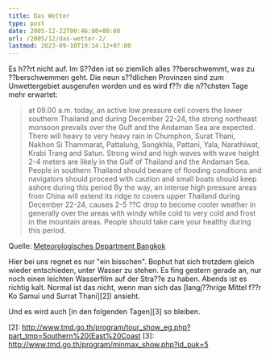 ```yaml
---
title: Das Wetter
type: post
date: 2005-12-22T00:46:00+00:00
url: /2005/12/das-wetter-2/
lastmod: 2023-09-10T19:14:12+07:00
---
```

Es h??rt nicht auf. Im S??den ist so ziemlich alles ??berschwemmt, was zu ??berschwemmen geht. Die neun s??dlichen Provinzen sind zum Unwettergebiet ausgerufen worden und es wird f??r die n??chsten Tage mehr erwartet:

> at 09.00 a.m. today, an active low pressure cell covers the lower southern Thailand and during December 22-24, the strong northeast monsoon prevails over the Gulf and the Andaman Sea are expected. There will heavy to very heavy rain in Chumphon, Surat Thani, Nakhon Si Thammarat, Pattalung, Songkhla, Pattani, Yala, Narathiwat, Krabi Trang and Satun. Strong wind and high waves with wave height 2-4 meters are likely in the Gulf of Thailand and the Andaman Sea. People in southern Thailand should beware of flooding conditions and navigators should proceed with caution and small boats should keep ashore during this period By the way, an intense high pressure areas from China will extend its ridge to covers upper Thailand during December 22-24, causes 2-5 ??C drop to become cooler weather in generally over the areas with windy while cold to very cold and frost in the mountain areas. People should take care your healthy during this period.

Quelle: [Meteorologisches Department Bangkok][1]

Hier bei uns regnet es nur "ein bisschen". Bophut hat sich trotzdem gleich wieder entschieden, unter Wasser zu stehen. Es fing gestern gerade an, nur noch einen leichten Wasserfilm auf der Stra??e zu haben. Abends ist es richtig kalt. Normal ist das nicht, wenn man sich das [langj??hrige Mittel f??r Ko Samui und Surrat Thani][2]) ansieht.

Und es wird auch [in den folgenden Tagen][3] so bleiben.

 [1]: http://www.tmd.go.th/program/warning_list_eg.php
 [2]: http://www.tmd.go.th/program/tour_show_eg.php?part_tmp=Southern%20(East%20Coast
 [3]: http://www.tmd.go.th/program/minmax_show.php?id_puk=5
